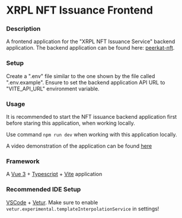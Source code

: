 # XRPL NFT Issuance Frontend

### Description

A frontend application for the "XRPL NFT Issuance Service" backend application. The backend application can be found here: [peerkat-nft](https://github.com/Vivid-IOV-Labs/peerkat-nft).


### Setup

Create a ".env" file similar to the one shown by the file called ".env.example". Ensure to set the backend application API URL to "VITE_API_URL" environment variable.

### Usage

It is recommended to start the NFT issuance backend application first before staring this application, when working locally.

Use command ```npm run dev``` when working with this application locally.

A video demonstration of the application can be found [here]()


### Framework

A [Vue 3](https://v3.vuejs.org/) + [Typescript](https://www.typescriptlang.org/) + [Vite](https://vitejs.dev/) application


### Recommended IDE Setup

[VSCode](https://code.visualstudio.com/) + [Vetur](https://marketplace.visualstudio.com/items?itemName=octref.vetur). Make sure to enable `vetur.experimental.templateInterpolationService` in settings!
